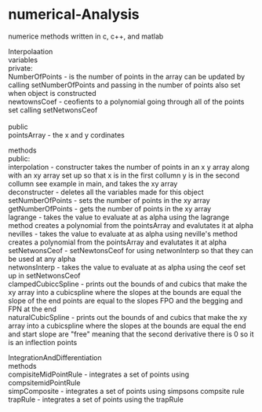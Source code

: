 # numerical-Analysis
numerice methods written in c, c++, and matlab

Interpolaation <br>
 <space>variables <br>
  <space> <space> private: <br>
   <space> <space> <space> NumberOfPoints - is the number of points in the array can be updated by calling setNumberOfPoints and passing in the number of points also set when object is constructed <br>
    <space> <space> <space>newtownsCoef - ceofients to a polynomial going through all of the points set calling setNetwonsCeof <br>
   <br>
  <space> <space> public<br>
  <space> <space> <space>  pointsArray - the x and y cordinates <br>
   
 methods <br>
  public: <br>
   interpolation - constructer takes the number of points in an x y array along with an xy array set up so that x is in the first collumn y is in the second collumn see example in main, and takes the xy array <br>
   deconstructer - deletes all the variables made for this object <br>
   setNumberOfPoints - sets the number of points in the xy array <br>
   getNumberOfPoints - gets the number of points in the xy array <br>
   lagrange - takes the value to evaluate at as alpha using the lagrange method creates a polynomial from the pointsArray and evalutates it at alpha<br>
   nevilles -  takes the value to evaluate at as alpha using neville's method creates a polynomial from the pointsArray and evalutates it at alpha<br>
   setNetwonsCeof - setNewtonsCeof for using netwonInterp so that they can be used at any alpha<br>
   netwonsInterp -  takes the value to evaluate at as alpha using the ceof set up in setNetwonsCeof<br>
   clampedCubiccSpline - prints out the bounds of and cubics that make the xy array into a cubicspline where the slopes at the bounds are equal the slope of the end points are equal to the slopes FPO and the begging and FPN at the end <br>
   naturalCubicSpline -  prints out the bounds of and cubics that make the xy array into a cubicspline where the slopes at the bounds are equal the end and start slope are "free" meaning that the second derivative there is 0 so it is an inflection points <br>

IntegrationAndDifferentiation <br>
 methods <br>
  compisiteMidPointRule - integrates a set of points using compsitemidPointRule <br>
  simpComposite - integrates a set of points using simpsons compsite rule <br>
  trapRule - integrates a set of points using the trapRule <br>
